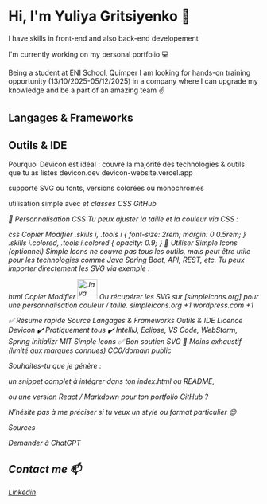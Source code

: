 <h1> Hi, I'm Yuliya Gritsiyenko 👋 </h1>
<p> <g-emoji class="g-emoji" alias="exploding_head" fallback-src="https://github.githubassets.com/images/icons/emoji/unicode/1f92p.png"></g-emoji>

I have skills in front-end and also back-end developement </p>
<p> I'm currently working on my personal portfolio 💻</p>

<p> Being a student at ENI School, Quimper I am looking for hands-on training opportunity (13/10/2025-05/12/2025) in a company where I can upgrade my knowledge and be a part of an amazing team ✌️	
</br>

<section class="skills">
  <h2>Langages & Frameworks</h2>
  <i class="devicon-html5-plain colored"></i>
  <i class="devicon-css3-plain colored"></i>
  <i class="devicon-javascript-plain colored"></i>
  <i class="devicon-java-plain colored"></i>
  <i class="devicon-php-plain colored"></i>
  <i class="devicon-python-plain colored"></i>
  <i class="devicon-mysql-plain colored"></i> <!-- pour SQL -->
  <i class="devicon-mongodb-plain colored"></i> <!-- NoSQL / MongoDB -->
  <i class="devicon-nodejs-plain colored"></i>
  <i class="devicon-spring-plain colored"></i>
  <i class="devicon-symfony-plain colored"></i>
  <i class="devicon-vuejs-plain colored"></i>
  <i class="devicon-angularjs-plain colored"></i>
  <i class="devicon-express-original colored"></i>
</section>

<section class="tools">
  <h2>Outils & IDE</h2>
  <i class="devicon-intellij-plain colored"></i>
  <i class="devicon-eclipse-plain colored"></i>
  <i class="devicon-visualstudio-plain colored"></i>
  <i class="devicon-webstorm-plain colored"></i>
  <i class="devicon-spring-plain colored"></i> <!-- Spring Initializr -->
</section>
Pourquoi Devicon est idéal :
couvre la majorité des technologies & outils que tu as listés 
devicon.dev
devicon-website.vercel.app

supporte SVG ou fonts, versions colorées ou monochromes

utilisation simple avec <i> et classes CSS 
GitHub

🎨 Personnalisation CSS
Tu peux ajuster la taille et la couleur via CSS :

css
Copier
Modifier
.skills i, .tools i {
  font-size: 2rem;
  margin: 0 0.5rem;
}
.skills i.colored, .tools i.colored {
  opacity: 0.9;
}
🧩 Utiliser Simple Icons (optionnel)
Simple Icons ne couvre pas tous les outils, mais peut être utile pour les technologies comme Java Spring Boot, API, REST, etc. Tu peux importer directement les SVG via exemple :

html
Copier
Modifier
<img src="https://cdn.simpleicons.org/java/#007396" alt="Java" width="40" height="40">
Ou récupérer les SVG sur [simpleicons.org] pour une personnalisation couleur / taille. 
simpleicons.org
+1
wordpress.com
+1

✅ Résumé rapide
Source	Langages & Frameworks	Outils & IDE	Licence
Devicon	✔️ Pratiquement tous	✔️ IntelliJ, Eclipse, VS Code, WebStorm, Spring Initializr	MIT
Simple Icons	✅ Bon soutien SVG	🔸 Moins exhaustif (limité aux marques connues)	CC0/domain public

Souhaites-tu que je génère :

un snippet complet à intégrer dans ton index.html ou README,

ou une version React / Markdown pour ton portfolio GitHub ?

N’hésite pas à me préciser si tu veux un style ou format particulier 😊











Sources

Demander à ChatGPT

<h2> Contact me 📫</h2> 

<a href="https://www.linkedin.com/in/yuliya-g-939b35140/" rel="nofollow">Linkedin</a>
